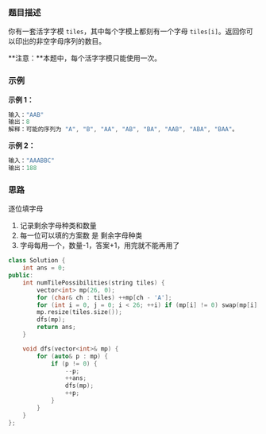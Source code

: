 

### 题目描述

你有一套活字字模 `tiles`，其中每个字模上都刻有一个字母 `tiles[i]`。返回你可以印出的非空字母序列的数目。

**注意：**本题中，每个活字字模只能使用一次。

### 示例

**示例 1：**

```C++
输入："AAB"
输出：8
解释：可能的序列为 "A", "B", "AA", "AB", "BA", "AAB", "ABA", "BAA"。
```

**示例 2：**

```C++
输入："AAABBC"
输出：188
```

### 思路

逐位填字母

1. 记录剩余字母种类和数量
2. 每一位可以填的方案数 是 剩余字母种类
3. 字母每用一个，数量-1，答案+1，用完就不能再用了

```C++
class Solution {
    int ans = 0;
public:
    int numTilePossibilities(string tiles) {
        vector<int> mp(26, 0);
        for (char& ch : tiles) ++mp[ch - 'A'];
        for (int i = 0, j = 0; i < 26; ++i) if (mp[i] != 0) swap(mp[i], mp[j++]); //把数量是0的字母去掉
        mp.resize(tiles.size());
        dfs(mp);
        return ans;
    }

    void dfs(vector<int>& mp) {
        for (auto& p : mp) {
            if (p != 0) {
                --p;
                ++ans;
                dfs(mp);
                ++p;
            }
        }
    }
};
```

